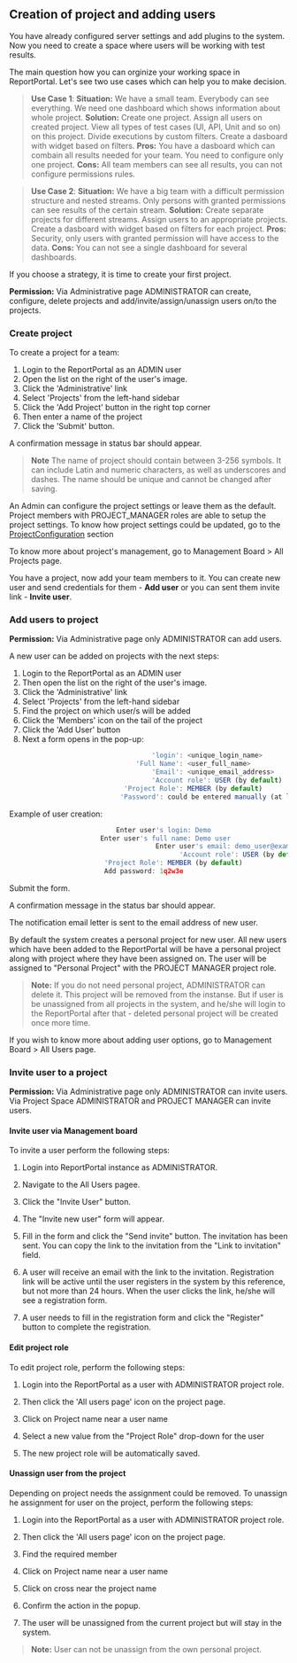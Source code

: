 ## Creation of project and adding users

You have already configured server settings and add plugins to the system.
Now you need to create a space where users will be working with test results.

The main question how you can orginize your working space in ReportPortal. 
Let's see two use cases which can help you to make decision.

> **Use Case 1**: 
> **Situation:** We have a small team. Everybody can see everything. We need one dashboard which shows information about whole project.
> **Solution:** Create one project. Assign all users on created project. View all types of test cases (UI, API, Unit and so on) on this project. Divide executions by custom filters. Create a dasboard with widget based on filters.
> **Pros:** You have a dasboard which can combain all results needed for your team. You need to configure only one project.
> **Cons:** All team members can see all results, you can not configure permissions rules.

> **Use Case 2**: 
> **Situation:** We have a big team with a difficult permission structure and nested streams. Only persons with granted permissions can see results of the certain stream. 
> **Solution:** Create separate projects for different streams. Assign users to an appropriate projects. Create a dasboard with widget based on filters for each project.
> **Pros:** Security, only users with granted permission will have access to the data.
> **Cons:** You can not see a single dashboard for several dashboards. 

If you choose a strategy, it is time to create your first project.

**Permission:**
Via Administrative page  ADMINISTRATOR can create, configure, delete projects and add/invite/assign/unassign users on/to the projects. 

### Create project

To create a project for a team:
1. Login to the ReportPortal as an ADMIN user
2. Open the list on the right of the user's image.
3. Click the 'Administrative' link 
4. Select 'Projects' from the left-hand sidebar
5. Click the 'Add Project' button in the right top corner
6. Then enter a name of the project
7. Click the 'Submit' button.

A confirmation message in status bar should appear.

> **Note**
The name of project should contain between 3-256 symbols. 
It can include Latin and numeric characters, as well as underscores and dashes. 
The name should be unique and cannot be changed after saving.

An Admin can configure the project settings or leave them as the default. 
Project members with PROJECT_MANAGER roles are able to setup the project settings.
To know how project settings could be updated, go to the [ProjectConfiguration](https://reportportal.io/docs/Project-configuration) section

To know more about project's management, go to Management Board > All Projects page.

You have a project, now add your team members to it.  You can create new user and send credentials for them - **Add user** or you can sent them invite link - **Invite user**.

### Add users to project

**Permission:**
Via Administrative page only ADMINISTRATOR can add users.

A new user can be added on projects with the next steps:
1. Login to the ReportPortal as an ADMIN user
2. Then open the list on the right of the user's image.
3. Click the 'Administrative' link 
4. Select 'Projects' from the left-hand sidebar
5. Find the project on which user/s will be added
6. Click the 'Members' icon on the tail of the project
7. Click the 'Add User' button
8. Next a form opens in the pop-up:

```javascript
								    'login': <unique_login_name>
							    'Full Name': <user_full_name>
								    'Email': <unique_email_address>
								    'Account role': USER (by default)
							 'Project Role': MEMBER (by default)
                            'Password': could be entered manually (at least 6 symbols required) or generated via link under the field.
```

Example of user creation:

```javascript
						   Enter user's login: Demo
					   Enter user's full name: Demo user
	                                 Enter user's email: demo_user@example.com
                                           'Account role': USER (by default)
					    'Project Role': MEMBER (by default)
						Add password: 1q2w3e 
```
Submit the form.

A confirmation message in the status bar should appear.

The notification email letter is sent to the email address of new user.

By default the system creates a personal project for new user. All new users which have been added to the ReportPortal  will be have a personal project along with project where they have been assigned on. The user will be assigned to  "Personal Project" with the PROJECT MANAGER project role.

>**Note:**
If you do not need personal project, ADMINISTRATOR can delete it. This project will be removed from the instanse. But if user is be unassigned from all projects in the system, and he/she will login to the ReportPortal after that - deleted personal project will be created once more time.

If you wish to know more about adding user options, go to Management Board > All Users page.

### Invite user to a project
**Permission:**
Via Administrative page only ADMINISTRATOR can invite users.
Via Project Space ADMINISTRATOR and PROJECT MANAGER can invite users.

#### Invite user via Management board

To invite a user perform the following steps:

1. Login into ReportPortal instance as ADMINISTRATOR.

2. Navigate to the All Users pagee.

3. Click the "Invite User" button.

4. The "Invite new user" form will appear.

5. Fill in the form and click the "Send invite" button. The invitation
    has been sent. You can copy the link to the invitation from the "Link to
    invitation" field.

6.  A user will receive an email with the link to the invitation. Registration
link will be active until the user registers in the system by this reference,
but not more than 24 hours. When the user clicks the link, he/she will see a registration form.

7. A user needs to fill in the registration form and click the "Register" button to complete the registration. 


#### Edit project role

To edit project role, perform the following steps:

1. Login into the ReportPortal as a user with ADMINISTRATOR project role.

2. Then click the 'All users page' icon on the project page.

3. Click on Project name near a user name

4. Select a new value from the "Project Role" drop-down for the user

4. The new project role will be automatically saved.


#### Unassign user from the project

Depending on project needs the assignment could be removed. 
To unassign he assignment for user on the project, perform the following steps:

1. Login into the ReportPortal as a user with ADMINISTRATOR project role.

2. Then click the 'All users page' icon on the project page.

3. Find the required member

4. Click on Project name near a user name

5. Click on cross near the project name

5. Confirm the action in the popup.

6. The user will be unassigned from the current project but will stay in the system.

>**Note:**
User can not be unassign from the own personal project.

